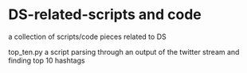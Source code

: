 # DS-related-scripts and code
a collection of scripts/code pieces related to DS

top_ten.py  a script parsing through an output of the twitter stream and finding top 10 hashtags



